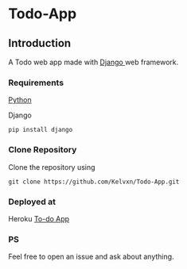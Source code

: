 # Todo-App
<h2> Introduction </h2>
A Todo web app made with <a href="djangoproject.com"> Django </a> web framework.

<h3> Requirements </h3>
<a href="python.org"> Python </a>

Django <br>

```
pip install django
```

<h3> Clone Repository </h3>
Clone the repository using <br>

```
git clone https://github.com/Kelvxn/Todo-App.git
```

<h3> Deployed at </h3>
Heroku <a href="klvn-todo.herokuapp.com"> To-do App </a>

<h3> PS </h3>
Feel free to open an issue and ask about anything.
